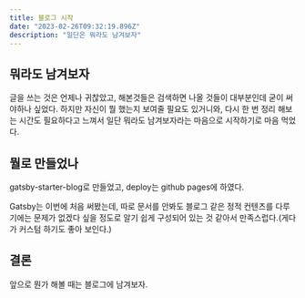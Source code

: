 ```yaml
---
title: 블로그 시작
date: "2023-02-26T09:32:19.896Z"
description: "일단은 뭐라도 남겨보자"
---
```


## 뭐라도 남겨보자
글을 쓰는 것은 언제나 귀찮았고, 해본것들은 검색하면 나올 것들이 대부분인데 굳이 써야하나 싶었다. 하지만 자신이 뭘 했는지 보여줄 필요도 있거니와, 다시 한 번 정리 해보는 시간도 필요하다고 느껴서 일단 뭐라도 남겨보자라는 마음으로 시작하기로 마음 먹었다.

## 뭘로 만들었나
gatsby-starter-blog로 만들었고, deploy는 github pages에 하였다.

Gatsby는 이번에 처음 써봤는데, 따로 문서를 안봐도 블로그 같은 정적 컨텐츠를 다루기에는 문제가 없겠다 싶을 정도로 알기 쉽게 구성되어 있는 것 같아서 만족스럽다.(게다가 커스텀 하기도 좋아 보인다.)

## 결론
앞으로 뭔가 해볼 때는 블로그에 남겨보자.